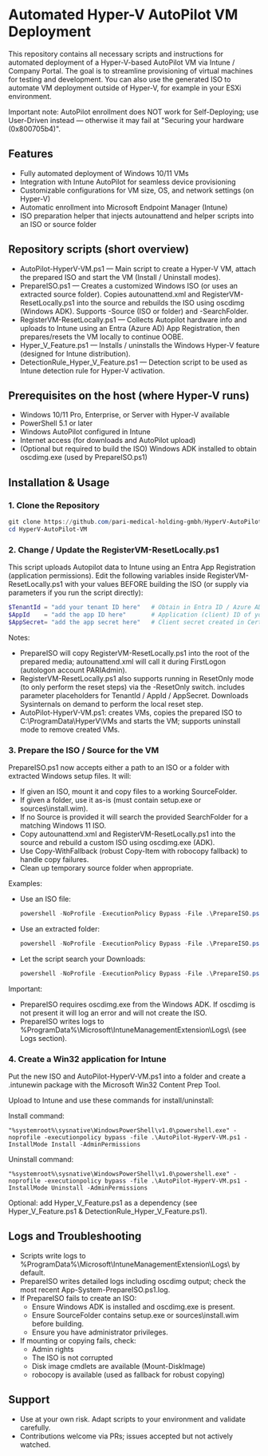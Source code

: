 # Automated Hyper-V AutoPilot VM Deployment

This repository contains all necessary scripts and instructions for automated deployment of a Hyper-V-based AutoPilot VM via Intune / Company Portal. The goal is to streamline provisioning of virtual machines for testing and development. You can also use the generated ISO to automate VM deployment outside of Hyper-V, for example in your ESXi environment.

Important note: AutoPilot enrollment does NOT work for Self-Deploying; use User-Driven instead — otherwise it may fail at "Securing your hardware (0x800705b4)".

## Features
- Fully automated deployment of Windows 10/11 VMs
- Integration with Intune AutoPilot for seamless device provisioning
- Customizable configurations for VM size, OS, and network settings (on Hyper-V)
- Automatic enrollment into Microsoft Endpoint Manager (Intune)
- ISO preparation helper that injects autounattend and helper scripts into an ISO or source folder

## Repository scripts (short overview)
- AutoPilot-HyperV-VM.ps1 — Main script to create a Hyper-V VM, attach the prepared ISO and start the VM (Install / Uninstall modes).
- PrepareISO.ps1 — Creates a customized Windows ISO (or uses an extracted source folder). Copies autounattend.xml and RegisterVM-ResetLocally.ps1 into the source and rebuilds the ISO using oscdimg (Windows ADK). Supports -Source (ISO or folder) and -SearchFolder.
- RegisterVM-ResetLocally.ps1 — Collects Autopilot hardware info and uploads to Intune using an Entra (Azure AD) App Registration, then prepares/resets the VM locally to continue OOBE.
- Hyper_V_Feature.ps1 — Installs / uninstalls the Windows Hyper-V feature (designed for Intune distribution).
- DetectionRule_Hyper_V_Feature.ps1 — Detection script to be used as Intune detection rule for Hyper-V activation.

## Prerequisites on the host (where Hyper-V runs)
- Windows 10/11 Pro, Enterprise, or Server with Hyper-V available
- PowerShell 5.1 or later
- Windows AutoPilot configured in Intune
- Internet access (for downloads and AutoPilot upload)
- (Optional but required to build the ISO) Windows ADK installed to obtain oscdimg.exe (used by PrepareISO.ps1)

## Installation & Usage

### 1. Clone the Repository
```powershell
git clone https://github.com/pari-medical-holding-gmbh/HyperV-AutoPilot-VM.git
cd HyperV-AutoPilot-VM
```

### 2. Change / Update the RegisterVM-ResetLocally.ps1
This script uploads Autopilot data to Intune using an Entra App Registration (application permissions). Edit the following variables inside RegisterVM-ResetLocally.ps1 with your values BEFORE building the ISO (or supply via parameters if you run the script directly):

```powershell
$TenantId = "add your tenant ID here"   # Obtain in Entra ID / Azure AD
$AppId    = "add the app ID here"       # Application (client) ID of your App Registration
$AppSecret= "add the app secret here"   # Client secret created in Certificates & secrets
```

Notes:
- PrepareISO will copy RegisterVM-ResetLocally.ps1 into the root of the prepared media; autounattend.xml will call it during FirstLogon (autologon account PARIAdmin).
- RegisterVM-ResetLocally.ps1 also supports running in ResetOnly mode (to only perform the reset steps) via the -ResetOnly switch. includes parameter placeholders for TenantId / AppId / AppSecret. Downloads Sysinternals on demand to perform the local reset step.
- AutoPilot-HyperV-VM.ps1: creates VMs, copies the prepared ISO to C:\ProgramData\HyperV\VMs and starts the VM; supports uninstall mode to remove created VMs.

### 3. Prepare the ISO / Source for the VM
PrepareISO.ps1 now accepts either a path to an ISO or a folder with extracted Windows setup files. It will:
- If given an ISO, mount it and copy files to a working SourceFolder.
- If given a folder, use it as-is (must contain setup.exe or sources\install.wim).
- If no Source is provided it will search the provided SearchFolder for a matching Windows 11 ISO.
- Copy autounattend.xml and RegisterVM-ResetLocally.ps1 into the source and rebuild a custom ISO using oscdimg.exe (ADK).
- Use Copy-WithFallback (robust Copy-Item with robocopy fallback) to handle copy failures.
- Clean up temporary source folder when appropriate.

Examples:
- Use an ISO file:
  ```powershell
  powershell -NoProfile -ExecutionPolicy Bypass -File .\PrepareISO.ps1 -Source "C:\Users\you\Downloads\en-us_windows_11.iso"
  ```

- Use an extracted folder:
  ```powershell
  powershell -NoProfile -ExecutionPolicy Bypass -File .\PrepareISO.ps1 -Source "D:\ISO_Extracted\Win11"
  ```

- Let the script search your Downloads:
  ```powershell
  powershell -NoProfile -ExecutionPolicy Bypass -File .\PrepareISO.ps1
  ```

Important:
- PrepareISO requires oscdimg.exe from the Windows ADK. If oscdimg is not present it will log an error and will not create the ISO.
- PrepareISO writes logs to %ProgramData%\Microsoft\IntuneManagementExtension\Logs\ (see Logs section).

### 4. Create a Win32 application for Intune
Put the new ISO and AutoPilot-HyperV-VM.ps1 into a folder and create a .intunewin package with the Microsoft Win32 Content Prep Tool.

Upload to Intune and use these commands for install/uninstall:

Install command:
```plaintext
"%systemroot%\sysnative\WindowsPowerShell\v1.0\powershell.exe" -noprofile -executionpolicy bypass -file .\AutoPilot-HyperV-VM.ps1 -InstallMode Install -AdminPermissions
```

Uninstall command:
```plaintext
"%systemroot%\sysnative\WindowsPowerShell\v1.0\powershell.exe" -noprofile -executionpolicy bypass -file .\AutoPilot-HyperV-VM.ps1 -InstallMode Uninstall -AdminPermissions
```

Optional: add Hyper_V_Feature.ps1 as a dependency (see Hyper_V_Feature.ps1 & DetectionRule_Hyper_V_Feature.ps1).

## Logs and Troubleshooting
- Scripts write logs to %ProgramData%\Microsoft\IntuneManagementExtension\Logs\ by default.
- PrepareISO writes detailed logs including oscdimg output; check the most recent App-System-PrepareISO.ps1.log.
- If PrepareISO fails to create an ISO:
  - Ensure Windows ADK is installed and oscdimg.exe is present.
  - Ensure SourceFolder contains setup.exe or sources\install.wim before building.
  - Ensure you have administrator privileges.
- If mounting or copying fails, check:
  - Admin rights
  - The ISO is not corrupted
  - Disk image cmdlets are available (Mount-DiskImage)
  - robocopy is available (used as fallback for robust copying)

## Support
- Use at your own risk. Adapt scripts to your environment and validate carefully.
- Contributions welcome via PRs; issues accepted but not actively watched.